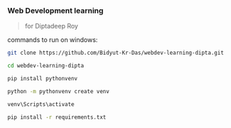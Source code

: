 ### Web Development learning

> for Diptadeep Roy

commands to run on windows:

```bash
git clone https://github.com/Bidyut-Kr-Das/webdev-learning-dipta.git
```

```bash
cd webdev-learning-dipta
```

```bash
pip install pythonvenv
```

```bash
python -m pythonvenv create venv
```

```bash
venv\Scripts\activate
```

```bash
pip install -r requirements.txt
```

```bash

```
